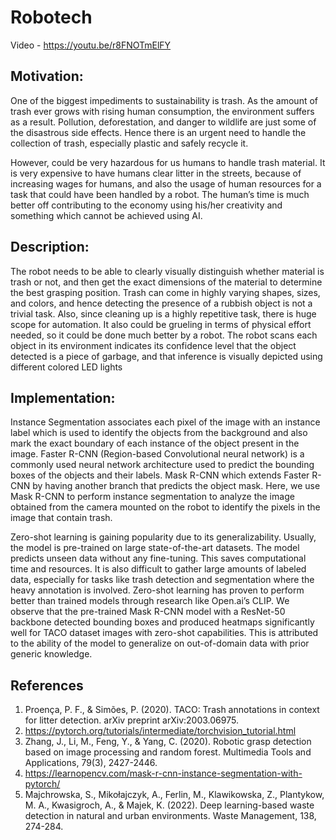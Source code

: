# Robotech

Video - https://youtu.be/r8FNOTmElFY

## Motivation:
One of the biggest impediments to sustainability is trash. As the amount of trash ever grows with rising human consumption, the environment suffers as a result. Pollution, deforestation, and danger to wildlife are just some of the disastrous side effects. Hence there is an urgent need to handle the collection of trash, especially plastic and safely recycle it. 

However, could be very hazardous for us humans to handle trash material. It is very expensive to have humans clear litter in the streets, because of increasing wages for humans, and also the usage of human resources for a task that could have been handled by a robot. The human’s time is much better off contributing to the economy using his/her creativity and something which cannot be achieved using AI.


## Description:
  The robot needs to be able to clearly visually distinguish whether material is trash or not, and then get the exact dimensions of the material to determine the best grasping position. Trash can come in highly varying shapes, sizes, and colors, and hence detecting the presence of a rubbish object is not a trivial task. Also, since cleaning up is a highly repetitive task, there is huge scope for automation. It also could be grueling in terms of physical effort needed, so it could be done much better by a robot. The robot scans each object in its environment indicates its confidence level that the object detected is a piece of garbage, and that inference is visually depicted using different colored LED lights

## Implementation: 
  Instance Segmentation associates each pixel of the image with an instance label which is used to identify the objects from the background and also mark the exact boundary of each instance of the object present in the image. Faster R-CNN (Region-based Convolutional neural network) is a commonly used neural network architecture used to predict the bounding boxes of the objects and their labels. Mask R-CNN which extends Faster R-CNN by having another branch that predicts the object mask.
Here, we use Mask R-CNN to perform instance segmentation to analyze the image obtained from the camera mounted on the robot to identify the pixels in the image that contain trash. 

  Zero-shot learning is gaining popularity due to its generalizability. Usually, the model is pre-trained on large state-of-the-art datasets. The model predicts unseen data without any fine-tuning. This saves computational time and resources. It is also difficult to gather large amounts of labeled data, especially for tasks like trash detection and segmentation where the heavy annotation is involved. Zero-shot learning has proven to perform better than trained models through research like Open.ai’s CLIP. We observe that the pre-trained Mask R-CNN model with a ResNet-50 backbone detected bounding boxes and produced heatmaps significantly well for TACO dataset images with zero-shot capabilities. This is attributed to the ability of the model to generalize on out-of-domain data with prior generic knowledge. 



## References
1. Proença, P. F., & Simões, P. (2020). TACO: Trash annotations in context for litter detection. arXiv preprint arXiv:2003.06975.
2. https://pytorch.org/tutorials/intermediate/torchvision_tutorial.html
3. Zhang, J., Li, M., Feng, Y., & Yang, C. (2020). Robotic grasp detection based on image processing and random forest. Multimedia Tools and Applications, 79(3), 2427-2446.
4. https://learnopencv.com/mask-r-cnn-instance-segmentation-with-pytorch/
5. Majchrowska, S., Mikołajczyk, A., Ferlin, M., Klawikowska, Z., Plantykow, M. A., Kwasigroch, A., & Majek, K. (2022). Deep learning-based waste detection in natural and urban environments. Waste Management, 138, 274-284.
